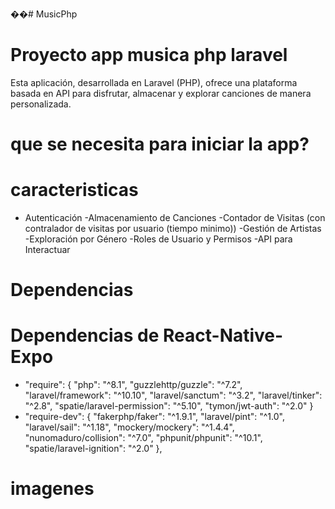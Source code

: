 ��#   M u s i c P h p 
 
# Proyecto app musica php laravel 
Esta aplicación, desarrollada en Laravel (PHP), ofrece una plataforma basada en API para disfrutar, almacenar y explorar canciones de manera personalizada.


# que se necesita para iniciar la app? 

# caracteristicas
- Autenticación 
-Almacenamiento de Canciones
-Contador de Visitas (con contralador de visitas por usuario (tiempo minimo))
-Gestión de Artistas
-Exploración por Género
-Roles de Usuario y Permisos
-API para Interactuar

# Dependencias
# Dependencias de React-Native-Expo
-    "require": {
        "php": "^8.1",
        "guzzlehttp/guzzle": "^7.2",
        "laravel/framework": "^10.10",
        "laravel/sanctum": "^3.2",
        "laravel/tinker": "^2.8",
        "spatie/laravel-permission": "^5.10",
        "tymon/jwt-auth": "^2.0"
    }
-    "require-dev": {
        "fakerphp/faker": "^1.9.1",
        "laravel/pint": "^1.0",
        "laravel/sail": "^1.18",
        "mockery/mockery": "^1.4.4",
        "nunomaduro/collision": "^7.0",
        "phpunit/phpunit": "^10.1",
        "spatie/laravel-ignition": "^2.0"
    },

# imagenes

